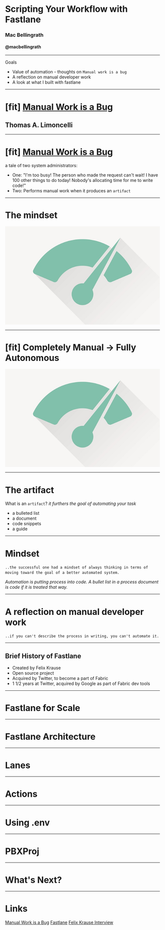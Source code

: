 # Scripting Your Workflow with Fastlane

### Mac Bellingrath 
#### @macbellingrath
---
Goals

* Value of automation - thoughts on `Manual work is a bug`
* A reflection on manual developer work
* A look at what I built with fastlane

---

# [fit] [Manual Work is a Bug](https://queue.acm.org/detail.cfm?id=3197520)
## Thomas A. Limoncelli

---
# [fit] [Manual Work is a Bug](https://queue.acm.org/detail.cfm?id=3197520)
a tale of two system administrators:

-  One: "I'm too busy! The person who made the request can't wait! I have 100 other things to do today! Nobody's allocating time for me to write code!"
- Two: Performs manual work when it produces an `artifact`

---
# The mindset

![guage](./gauge.jpg)

---
# [fit] Completely Manual -> Fully Autonomous
![guage](./gauge.jpg)

---
# The artifact

What is an `artifact`?
_it furthers the goal of automating your task_

* a bulleted list
* a document
* code snippets
* a guide

---

# Mindset

`..the successful one had a mindset of always thinking in terms of moving toward the goal of a better automated system.`

*Automation is putting process into code. A bullet list in a process document is code if it is treated that way.*

---
# A reflection on manual developer work


`..if you can't describe the process in writing, you can't automate it.`

--- 

## Brief History of Fastlane

* Created by Felix Krause
* Open source project
* Acquired by Twitter, to become a part of Fabric
* 1 1/2 years at Twitter, acquired by Google as part of Fabric dev tools

--- 

# Fastlane for Scale


---

# Fastlane Architecture

---

# Lanes

___

# Actions

---
# Using .env

___

# PBXProj

---

# What's Next?

--- 
# Links

[Manual Work is a Bug](https://queue.acm.org/detail.cfm?id=3197520)
[Fastlane](http://github.com/fastlane/fastlane)
[Felix Krause Interview](https://itunes.apple.com/us/podcast/31-code-signing-but-for-apis-with-special-guest-felix-krause/id1267161825?i=1000418745689&mt=2)